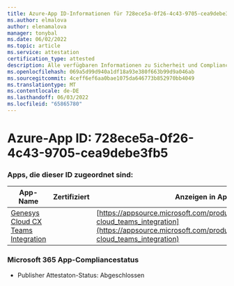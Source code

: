 ```yaml
---
title: Azure-App ID-Informationen für 728ece5a-0f26-4c43-9705-cea9debe3fb5
ms.author: elmalova
author: elenamalova
manager: tonybal
ms.date: 06/02/2022
ms.topic: article
ms.service: attestation
certification_type: attested
description: Alle verfügbaren Informationen zu Sicherheit und Compliance für 728ece5a-0f26-4c43-9705-cea9debe3fb5.
ms.openlocfilehash: 069a5d99d940a1df18a93e380f663b99d9a046ab
ms.sourcegitcommit: 4ceff6ef6aa0bae1075da646773b852970bb4049
ms.translationtype: MT
ms.contentlocale: de-DE
ms.lasthandoff: 06/03/2022
ms.locfileid: "65865780"
---
```

# <a name="azure-app-id-728ece5a-0f26-4c43-9705-cea9debe3fb5"></a>Azure-App ID: 728ece5a-0f26-4c43-9705-cea9debe3fb5


### <a name="apps-associated-with-this-id"></a>Apps, die dieser ID zugeordnet sind:
| **App-Name** | **Zertifiziert** | **Anzeigen in AppSource** |
|--------------|---------------|-----------------------|
| [Genesys Cloud CX Teams Integration](../forward/genesyslabs.genesys-cloud_teams_integration.md) |  | [https://appsource.microsoft.com/product/office/genesyslabs.genesys-cloud_teams_integration](https://appsource.microsoft.com/product/office/genesyslabs.genesys-cloud_teams_integration) |

### <a name="microsoft-365-app-compliance-status"></a>Microsoft 365 App-Compliancestatus
- Publisher Attestaton-Status: Abgeschlossen
